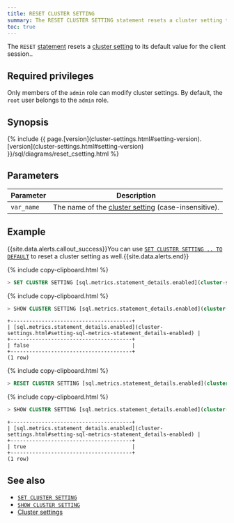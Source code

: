 ```yaml
---
title: RESET CLUSTER SETTING
summary: The RESET CLUSTER SETTING statement resets a cluster setting to its default value for the client session.
toc: true
---
```


The `RESET` [statement](sql-statements.html) resets a [cluster setting](set-cluster-setting.html) to its default value for the client session..


## Required privileges

Only members of the `admin` role can modify cluster settings. By default, the `root` user belongs to the `admin` role.

## Synopsis

<div>
  {% include {{ page.[version](cluster-settings.html#setting-version).[version](cluster-settings.html#setting-version) }}/sql/diagrams/reset_csetting.html %}
</div>

## Parameters

 Parameter | Description
-----------|-------------
 `var_name` | The name of the [cluster setting](cluster-settings.html) (case-insensitive).

## Example

{{site.data.alerts.callout_success}}You can use <a href="set-cluster-setting.html"><code>SET CLUSTER SETTING .. TO DEFAULT</code></a> to reset a cluster setting as well.{{site.data.alerts.end}}

{% include copy-clipboard.html %}
~~~ sql
> SET CLUSTER SETTING [sql.metrics.statement_details.enabled](cluster-settings.html#setting-sql-metrics-statement_details-enabled) = false;
~~~

{% include copy-clipboard.html %}
~~~ sql
> SHOW CLUSTER SETTING [sql.metrics.statement_details.enabled](cluster-settings.html#setting-sql-metrics-statement_details-enabled);
~~~

~~~
+---------------------------------------+
| [sql.metrics.statement_details.enabled](cluster-settings.html#setting-sql-metrics-statement_details-enabled) |
+---------------------------------------+
| false                                 |
+---------------------------------------+
(1 row)
~~~

{% include copy-clipboard.html %}
~~~ sql
> RESET CLUSTER SETTING [sql.metrics.statement_details.enabled](cluster-settings.html#setting-sql-metrics-statement_details-enabled);
~~~

{% include copy-clipboard.html %}
~~~ sql
> SHOW CLUSTER SETTING [sql.metrics.statement_details.enabled](cluster-settings.html#setting-sql-metrics-statement_details-enabled);
~~~

~~~
+---------------------------------------+
| [sql.metrics.statement_details.enabled](cluster-settings.html#setting-sql-metrics-statement_details-enabled) |
+---------------------------------------+
| true                                  |
+---------------------------------------+
(1 row)
~~~

## See also

- [`SET CLUSTER SETTING`](set-cluster-setting.html)
- [`SHOW CLUSTER SETTING`](show-cluster-setting.html)
- [Cluster settings](cluster-settings.html)
